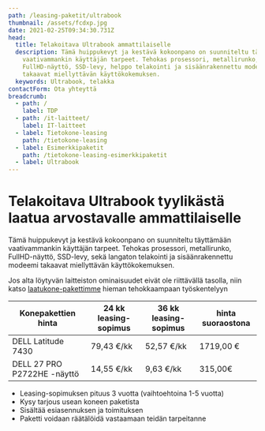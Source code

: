 ```yaml
---
path: /leasing-paketit/ultrabook
thumbnail: /assets/fcdxp.jpg
date: 2021-02-25T09:34:30.731Z
head:
  title: Telakoitava Ultrabook ammattilaiselle
  description: Tämä huippukevyt ja kestävä kokoonpano on suunniteltu täyttämään
    vaativammankin käyttäjän tarpeet. Tehokas prosessori, metallirunko,
    FullHD-näyttö, SSD-levy, helppo telakointi ja sisäänrakennettu modeemi
    takaavat miellyttävän käyttökokemuksen.
  keywords: Ultrabook, telakka
contactForm: Ota yhteyttä
breadcrumb:
  - path: /
    label: TDP
  - path: /it-laitteet/
    label: IT-laitteet
  - label: Tietokone-leasing
    path: /tietokone-leasing
  - label: Esimerkkipaketit
    path: /tietokone-leasing-esimerkkipaketit
  - label: Ultrabook
---
```

# Telakoitava Ultrabook tyylikästä laatua arvostavalle ammattilaiselle

Tämä huippukevyt ja kestävä kokoonpano on suunniteltu täyttämään vaativammankin käyttäjän tarpeet. Tehokas prosessori, metallirunko, FullHD-näyttö, SSD-levy, sekä langaton telakointi ja sisäänrakennettu modeemi takaavat miellyttävän käyttökokemuksen.

Jos alta löytyvän laitteiston ominaisuudet eivät ole riittävällä tasolla, niin katso <a href="/leasing-paketit/laatukone">laatukone-pakettimme</a> hieman tehokkaampaan työskentelyyn

| Konepakettien hinta                | 24 kk leasing-sopimus | 36 kk leasing-sopimus | hinta suoraostona |
| ---------------------------------- | --------------------- | --------------------- | ----------------- |
| DELL Latitude 7430                 | 79,43 €/kk            | 52,57 €/kk            | 1719,00 €         |
| DELL 27 PRO P2722HE -näyttö        | 14,55 €/kk            | 9,63 €/kk             | 315,00€           |


* Leasing-sopimuksen pituus 3 vuotta (vaihtoehtoina 1-5 vuotta)
* Kysy tarjous usean koneen paketista
* Sisältää esiasennuksen ja toimituksen
* Paketti voidaan räätälöidä vastaamaan teidän tarpeitanne

<Cards cardsPerRow="2" cards='[{"bgColor":"lightest","title":"DELL Latitude 7430 Yrityskannettava","linkBgColor":"darkest","image":"/assets/fcdxp.jpg","content":"Mikäli sinua kiinnostaa ohut muotoilu, laadukas ja kestävä rakenne sekä liikuteltavuus yhdistettynä tehokkaaksi ja turvalliseksi kokonaisuudeksi niin sinun kannattaa huomioida Dell Latitude 7000-sarja.\n\nSuorituskyvystä vastaa 12.sukupolven Intel suorittimet. Dell Latitude 7430 nostaa ultrabookin vaatimukset uudelle tasolle.Erinomainen kannettava yhtä lailla työmatkoille kuin työpisteellekin\n\n* Prosessori: Intel Core i5-1235U 10-ydinsuoritin \n* Muisti: 16GB \\ Kiintolevy: 512GB SSD\n* Verkko-ominaisuudet: Wi-Fi 6e2x2 AX211 2x2 802.11ax + Bluetooth 5.2\n* Laajennuspaikat: HDMI 2.0,USB 3.2, 2x USB Type C™ Thunderbolt 4 (DP/PD/USB4)\n* Käyttöjärjestelmä: Windows 10 Professional 64-bit\n* Takuu: kolmen vuoden kansainvälinen ProSupport on-site takuu, vasteaika seuraava työpäivä"},{"bgColor":"lightest","title":"DELL 27 PRO P2722HE FHD IPS HAS PIVOT","linkBgColor":"darkest","content":"Koe erinomainen värintoisto, tarkkuus ja suorituskyky Dell P2722HE 27″ FHD -näytöllä.\n\nDell P2722HE on korkealla FHD (1920x1080) tarkkuudella ja ohuilla raameilla varustettu 27 tuuman laajakuvanäyttö.\n\nSuunniteltu mukavuutta hakevalle: Korkeussäädettävä jalusta, intuitiiviset säätimet, heijastamaton näyttö ja muotoilu mistä silmä voi nauttia. USB-C -liitännän ansiosta kannettava latautuu (max. 65W) samalla kun kuvasignaali siirtyy koneelta näytölle. P2722HE tukee myös näyttöjen ketjutusta (2x Full HD), joten erillistä telakkaa ei tarvita","image":"/assets/dell_e7490_full.jpg"}]' />
